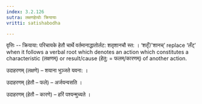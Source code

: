 ```yaml
---
index: 3.2.126
sutra: लक्षणहेत्वोः क्रियायाः
vritti: satishabodha

---
```

वृत्तिः -- क्रियाया: परिचायके हेतौ चार्थे वर्तमानाद्धातोर्लट: शतृशानचौ स्त: । ‘शतृँ’/'शानच्’ replace ‘लँट्’ when it follows a verbal root which denotes an action which constitutes a characteristic (लक्षणम्) or result/cause (हेतु: = फलम्/कारणम्) of another action.


उदाहरणम् (लक्षणे) – शयाना भुञ्जते यवना: ।


उदाहरणम् (हेतौ – फले) – अर्जयन्वसति ।


उदाहरणम् (हेतौ – कारणे) – हरिं पश्यन्मुच्यते ।
